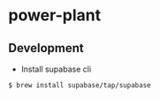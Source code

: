 # power-plant

## Development

- Install supabase cli
```sh
$ brew install supabase/tap/supabase
```
